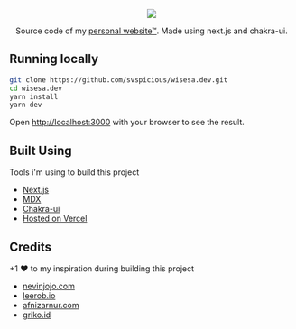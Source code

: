 <p align="center">
  <img src="https://github.com/svspicious/wisesa.dev/head.png">
</p>
<p align="center">
  Source code of my <a href='https://wisesa.dev'>personal website™</a>. Made using next.js and chakra-ui.
</p>


## Running locally

```bash
git clone https://github.com/svspicious/wisesa.dev.git
cd wisesa.dev
yarn install
yarn dev
```

Open [http://localhost:3000](http://localhost:3000) with your browser to see the result.

## Built Using

Tools i'm using to build this project
- [Next.js](https://nextjs.org/)
- [MDX](https://github.com/mdx-js/mdx)
- [Chakra-ui](https://chakra-ui.com/)
- [Hosted on Vercel](https://vercel.com)

## Credits

+1 ♥ to my inspiration during building this project

- [nevinjojo.com](https://www.nevinjojo.com/)
- [leerob.io](https://leerob.io/)
- [afnizarnur.com](https://afnizarnur.com/)
- [griko.id](https://griko.id/)